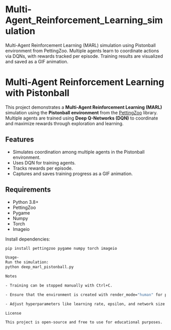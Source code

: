 # Multi-Agent_Reinforcement_Learning_simulation
Multi-Agent Reinforcement Learning (MARL) simulation using Pistonball environment from PettingZoo. Multiple agents learn to coordinate actions via DQNs, with rewards tracked per episode. Training results are visualized and saved as a GIF animation.
# Multi-Agent Reinforcement Learning with Pistonball

This project demonstrates a **Multi-Agent Reinforcement Learning (MARL)** simulation using the **Pistonball environment** from the [PettingZoo](https://www.pettingzoo.ml/) library. Multiple agents are trained using **Deep Q-Networks (DQN)** to coordinate and maximize rewards through exploration and learning.

## Features
- Simulates coordination among multiple agents in the Pistonball environment.
- Uses DQN for training agents.
- Tracks rewards per episode.
- Captures and saves training progress as a GIF animation.

## Requirements
- Python 3.8+
- PettingZoo
- Pygame
- Numpy
- Torch
- Imageio

Install dependencies:
```bash
pip install pettingzoo pygame numpy torch imageio

Usage-
Run the simulation:
python deep_marl_pistonball.py

Notes

- Training can be stopped manually with Ctrl+C.

- Ensure that the environment is created with render_mode="human" for proper visualization.

- Adjust hyperparameters like learning rate, epsilon, and network size for better performance.

License

This project is open-source and free to use for educational purposes.

